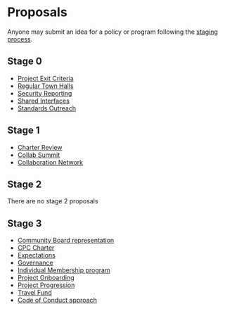 # Proposals

Anyone may submit an idea for a policy or program following the [staging process](../STAGING_PROCESS.md).

## Stage 0

* [Project Exit Criteria](./stage-0/PROJECT_EXIT_CRITERIA)
* [Regular Town Halls](./stage-0/REGULAR_TOWN_HALLS)
* [Security Reporting](./stage-0/SECURITY_REPORTING)
* [Shared Interfaces](./stage-0/SHARED_INTERFACES)
* [Standards Outreach](./stage-0/STANDARDS_OUTREACH)

## Stage 1

* [Charter Review](./stage-1/CHARTER_REVIEW)
* [Collab Summit](./stage-1/COLLAB_SUMMIT)
* [Collaboration Network](./stage-0/COLLABORATION_NETWORK)

## Stage 2

There are no stage 2 proposals

## Stage 3

* [Community Board representation](./stage-3/COMMUNITY_BOARD_REPRESENTATION)
* [CPC Charter](./stage-3/CPC_CHARTER)
* [Expectations](./stage-3/EXPECTATIONS)
* [Governance](./stage-3/GOVERNANCE)
* [Individual Membership program](./stage-3/INDIVIDUAL_MEMBERSHIP)
* [Project Onboarding](./stage-3/PROJECT_ONBOARDING)
* [Project Progression](./stage-3/PROJECT_PROGRESSION)
* [Travel Fund](./stage-3/TRAVEL_FUND)
* [Code of Conduct approach](./stage-3/CODE_OF_CONDUCT)
